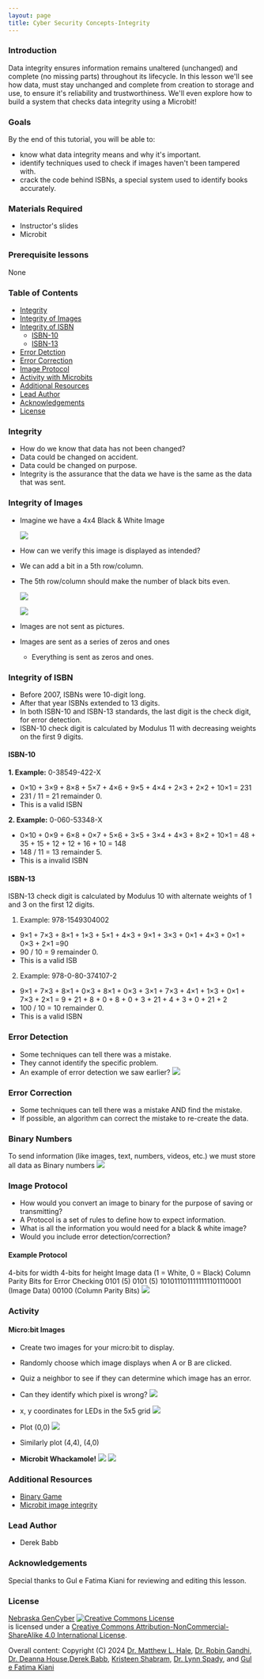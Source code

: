 ```yaml
---
layout: page
title: Cyber Security Concepts-Integrity
---
```



### Introduction
Data integrity ensures information remains unaltered (unchanged) and complete (no missing parts) throughout its lifecycle. In this lesson we'll see how data, must stay unchanged and complete from creation to storage and use, to ensure it's reliability and trustworthiness. We'll even explore how to build a system that checks data integrity using a Microbit!

### Goals

By the end of this tutorial, you will be able to:
* know what data integrity means and why it's important.
* identify techniques used to check if images haven't been tampered with.
* crack the code behind ISBNs, a special system used to identify books accurately.


### Materials Required

* Instructor's slides
* Microbit

### Prerequisite lessons
None

### Table of Contents
- [Integrity](#integrity)
- [Integrity of Images](#integrity-of-images)
- [Integrity of ISBN](#integrity-of-isbn)
  - [ISBN-10](#isbn-10)
  - [ISBN-13](#isbn-13)
- [Error Detction](#error-detection)
- [Error Correction](#error-correction)
- [Image Protocol](#image-protocol)
- [Activity with Microbits](#activity-with-microbits)
- [Additional Resources](#additional-resources)
- [Lead Author](#lead-author)
- [Acknowledgements](#acknowledgements)
- [License](#license)

### Integrity
- How do we know that data has not been changed?
- Data could be changed on accident.
- Data could be changed on purpose.
- Integrity is the assurance that the data we have is the same as the data that was sent.


### Integrity of Images
- Imagine we have a 4x4 Black & White Image
  
  ![](1.png)
  
- How can we verify this image is displayed as intended?
- We can add a bit in a 5th row/column.
- The 5th row/column should make the number of black bits even.
  
  ![](2.png)

  ![](3.png)
  
- Images are not sent as pictures.
- Images are sent as a series of zeros and ones
  - Everything is sent as zeros and ones.


### Integrity of ISBN
- Before 2007, ISBNs were 10-digit long.
- After that year ISBNs extended to 13 digits. 
- In both ISBN-10 and ISBN-13 standards, the last digit is the check digit, for error detection.
- ISBN-10 check digit is calculated by Modulus 11 with decreasing weights on the first 9 digits.

#### ISBN-10 
**1. Example:** 0-38549-422-X
- 0×10 + 3×9 + 8×8 + 5×7 + 4×6 + 9×5 + 4×4 + 2×3 + 2×2 + 10×1 = 231
- 231 / 11 = 21 remainder 0.
- This is a valid ISBN

**2. Example:** 0-060-53348-X
- 0×10 + 0×9 + 6×8 + 0×7 + 5×6 + 3×5 + 3×4 + 4×3 + 8×2 + 10×1 = 48 + 35 + 15 + 12 + 12 + 16 + 10 = 148
- 148 / 11 = 13 remainder 5.
- This is a invalid ISBN

#### ISBN-13
ISBN-13 check digit is calculated by Modulus 10 with alternate weights of 1 and 3 on the first 12 digits.

1. Example: 978-1549304002
- 9×1 + 7×3 + 8×1 + 1×3 + 5×1 + 4×3 + 9×1 + 3×3 + 0×1 + 4×3 + 0×1 + 0×3 + 2×1 =90
- 90 / 10 = 9 remainder 0.
- This is a valid ISB

2. Example: 978-0-80-374107-2
- 9×1 + 7×3 + 8×1 + 0×3 + 8×1 + 0×3 + 3×1 + 7×3 + 4×1 + 1×3 + 0×1 + 7×3 + 2×1 = 9 + 21 + 8 + 0 + 8 + 0 + 3 + 21 + 4 + 3 + 0 + 21 + 2 
- 100 / 10 = 10 remainder 0.
- This is a valid ISBN


### Error Detection
- Some techniques can tell there was a mistake.
- They cannot identify the specific problem.
- An example of error detection we saw earlier?
![](4.png)


### Error Correction
- Some techniques can tell there was a mistake AND find the mistake.
- If possible, an algorithm can correct the mistake to re-create the data.


### Binary Numbers
To send information (like images, text, numbers, videos, etc.) we must store all data as Binary numbers
![](6.png)

### Image Protocol
- How would you convert an image to binary for the purpose of saving or transmitting?
- A Protocol is a set of rules to define how to expect information.
- What is all the information you would need for a black & white image?
- Would you include error detection/correction?

#### Example Protocol
4-bits for width
4-bits for height
Image data (1 = White, 0 = Black)
Column Parity Bits for Error Checking
0101 (5)
0101 (5)
1010111011111111101110001 (Image Data)
00100 (Column Parity Bits)
![](7.png)

### Activity
#### Micro:bit Images
- Create two images for your micro:bit to display. 
- Randomly choose which image displays when A or B are clicked.
- Quiz a neighbor to see if they can determine which image has an error.
- Can they identify which pixel is wrong?
![](8.png)

- x, y coordinates for LEDs in the 5x5 grid
![](9.png)

- Plot (0,0)
![](10.png)

- Similarly plot (4,4), (4,0)
- **Microbit Whackamole!**
![](11.png) ![](12.png)


### Additional Resources
- [Binary Game](https://tinyurl.com/CyberBinary)
- [Microbit image integrity](https://github.com/robinagandhi/imageintegrity/)

### Lead Author

- Derek Babb

### Acknowledgements

Special thanks to Gul e Fatima Kiani for reviewing and editing this lesson.

### License
[Nebraska GenCyber](https://www.nebraskagencyber.com) <a rel="license" href="http://creativecommons.org/licenses/by-nc-sa/4.0/"><img alt="Creative Commons License" style="border-width:0" src="https://i.creativecommons.org/l/by-nc-sa/4.0/88x31.png" /></a><br /> is licensed under a <a rel="license" href="http://creativecommons.org/licenses/by-nc-sa/4.0/">Creative Commons Attribution-NonCommercial-ShareAlike 4.0 International License</a>.

Overall content: Copyright (C) 2024  [Dr. Matthew L. Hale](http://faculty.ist.unomaha.edu/mhale/), [Dr. Robin Gandhi](http://faculty.ist.unomaha.edu/rgandhi/), [Dr. Deanna House](#),[Derek Babb](https://derekbabb.com/), [Kristeen Shabram](#), [Dr. Lynn Spady](#), and [Gul e Fatima Kiani](#)
